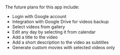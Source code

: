 The future plans for this app include:

- Login with Google account
- Integration with Google Drive for videos backup
- Select videos from gallery
- Edit any day by selecting it from calendar
- Add a title to the video 
- Add a short description to the video as subtitles
- Generate custom movies with selected videos only

